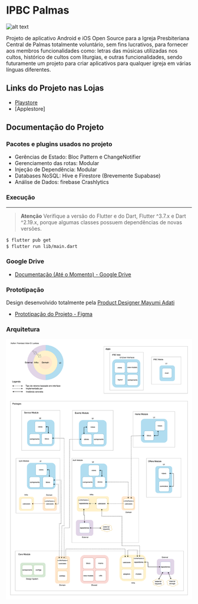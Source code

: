 
# IPBC Palmas
![alt text](https://github.com/victor-lustosa/ipbc-palmas-flutter/blob/main/docs/IPB-banner.png)

Projeto de aplicativo Android e iOS Open Source para a Igreja Presbiteriana Central de Palmas totalmente voluntário, sem fins lucrativos, para fornecer aos membros funcionalidades como: letras das músicas utilizadas nos cultos, histórico de cultos com liturgias, e outras funcionalidades, sendo futuramente um projeto para criar aplicativos para qualquer igreja em várias línguas diferentes.

## Links do Projeto nas Lojas

- [Playstore](https://play.google.com/store/apps/details?id=com.ipbc.ipbc_palmas)
- [Applestore]

## Documentação do Projeto
### Pacotes e plugins usados no projeto

- Gerências de Estado: Bloc Pattern e ChangeNotifier
- Gerenciamento das rotas: Modular
- Injeção de Dependência: Modular
- Databases NoSQL: Hive e Firestore (Brevemente Supabase)
- Análise de Dados: firebase Crashlytics


### Execução
---

> **Atenção**
> Verifique a versão do Flutter e do Dart, Flutter ^3.7.x e Dart ^2.19.x, porque algumas classes possuem dependências de novas versões.

```bash
$ flutter pub get
$ flutter run lib/main.dart
```

### Google Drive

- [Documentação (Até o Momento) - Google Drive](https://drive.google.com/drive/folders/14hMQTKQDkKlj2iBuQUMvcYcF_1K0i79o?usp=sharing)

### Prototipação

 Design desenvolvido totalmente pela [Product Designer Mayumi Adati](https://www.mayumiadati.work)
- [Prototipação do Projeto - Figma](https://www.figma.com/file/ynwf4IxDmaymB1RfynJdow/IPB-app-0.0.4?t=fiow2g3IIoUpaiY1-0)

### Arquitetura

![alt text](https://github.com/victor-lustosa/ipbc-palmas-flutter/blob/main/docs/arquitetura-frontend-ipb.png)

